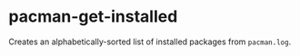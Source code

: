 # pacman-get-installed

Creates an alphabetically-sorted list of installed packages from `pacman.log`.
